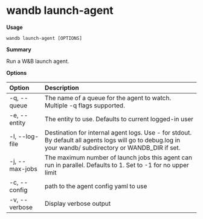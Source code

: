 # wandb launch-agent

**Usage**

`wandb launch-agent [OPTIONS]`

**Summary**

Run a W&B launch agent.

**Options**

| **Option** | **Description** |
| :--- | :--- |
| -q, --queue | The name of a queue for the agent to watch. Multiple -q   flags supported. |
| -e, --entity | The entity to use. Defaults to current logged-in user |
| -l, --log-file | Destination for internal agent logs. Use - for stdout.   By default all agents logs will go to debug.log in your wandb/ subdirectory or WANDB_DIR if set. |
| -j, --max-jobs | The maximum number of launch jobs this agent can run in   parallel. Defaults to 1. Set to -1 for no upper limit |
| -c, --config | path to the agent config yaml to use |
| -v, --verbose | Display verbose output |

